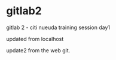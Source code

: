 # gitlab2
gitlab 2 - citi nueuda training session day1

updated from localhost

update2 from the web git.
